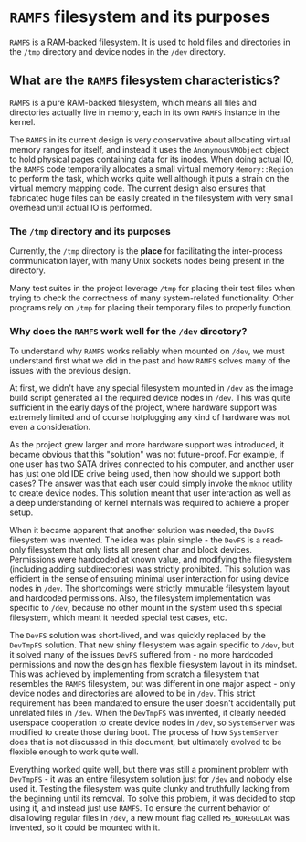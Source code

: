 # `RAMFS` filesystem and its purposes

`RAMFS` is a RAM-backed filesystem. It is used to hold files and directories in the `/tmp` directory and
device nodes in the `/dev` directory.

## What are the `RAMFS` filesystem characteristics?

`RAMFS` is a pure RAM-backed filesystem, which means all files and directories
actually live in memory, each in its own `RAMFS` instance in the kernel.

The `RAMFS` in its current design is very conservative about allocating virtual memory ranges
for itself, and instead it uses the `AnonymousVMObject` object to hold physical pages containing
data for its inodes. When doing actual IO, the `RAMFS` code temporarily allocates a small virtual memory
`Memory::Region` to perform the task, which works quite well although it puts a strain on the virtual memory
mapping code. The current design also ensures that fabricated huge files can be easily created in the filesystem
with very small overhead until actual IO is performed.

### The `/tmp` directory and its purposes

Currently, the `/tmp` directory is the **place** for facilitating the inter-process
communication layer, with many Unix sockets nodes being present in the directory.

Many test suites in the project leverage `/tmp` for placing their test files
when trying to check the correctness of many system-related functionality.
Other programs rely on `/tmp` for placing their temporary files to properly function.

### Why does the `RAMFS` work well for the `/dev` directory?

To understand why `RAMFS` works reliably when mounted on `/dev`, we must understand
first what we did in the past and how `RAMFS` solves many of the issues with the previous design.

At first, we didn't have any special filesystem mounted in `/dev` as the image build 
script generated all the required device nodes in `/dev`. This was quite sufficient in
the early days of the project, where hardware support was extremely limited and of course
hotplugging any kind of hardware was not even a consideration.

As the project grew larger and more hardware support was introduced, it became obvious
that this "solution" was not future-proof. For example, if one user has two SATA drives
connected to his computer, and another user has just one old IDE drive being used,
then how should we support both cases? The answer was that each user could simply invoke
the `mknod` utility to create device nodes. This solution meant that user interaction as well
as a deep understanding of kernel internals was required to achieve a proper setup.

When it became apparent that another solution was needed, the `DevFS` filesystem was
invented. The idea was plain simple - the `DevFS` is a read-only filesystem that only
lists all present char and block devices. Permissions were hardcoded at known value,
and modifying the filesystem (including adding subdirectories) was strictly prohibited.
This solution was efficient in the sense of ensuring minimal user interaction for using
device nodes in `/dev`. The shortcomings were strictly immutable filesystem layout and hardcoded
permissions. Also, the filesystem implementation was specific to `/dev`, because no other
mount in the system used this special filesystem, which meant it needed special test cases, etc.

The `DevFS` solution was short-lived, and was quickly replaced by the `DevTmpFS` solution.
That new shiny filesystem was again specific to `/dev`, but it solved many of the issues
`DevFS` suffered from - no more hardcoded permissions and now the design has flexible filesystem
layout in its mindset.
This was achieved by implementing from scratch a filesystem that resembles the `RAMFS`
filesystem, but was different in one major aspect - only device nodes and directories are allowed
to be in `/dev`. This strict requirement has been mandated to ensure the user doesn't
accidentally put unrelated files in `/dev`. When the `DevTmpFS` was invented, it clearly
needed userspace cooperation to create device nodes in `/dev`, so `SystemServer` was modified
to create those during boot. The process of how `SystemServer` does that is not discussed
in this document, but ultimately evolved to be flexible enough to work quite well.

Everything worked quite well, but there was still a prominent problem with `DevTmpFS` -
it was an entire filesystem solution just for `/dev` and nobody else used it.
Testing the filesystem was quite clunky and truthfully lacking from the beginning until its removal.
To solve this problem, it was decided to stop using it, and instead just use `RAMFS`.
To ensure the current behavior of disallowing regular files in `/dev`, a new mount flag called
`MS_NOREGULAR` was invented, so it could be mounted with it.
